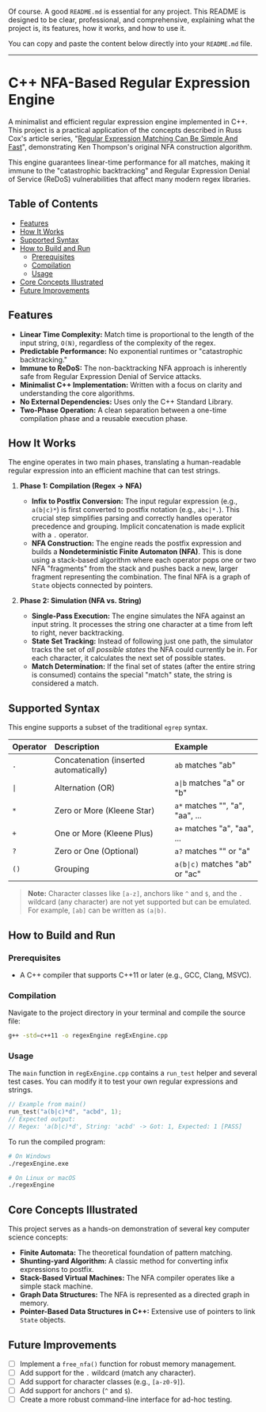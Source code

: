 Of course. A good `README.md` is essential for any project. This README is designed to be clear, professional, and comprehensive, explaining what the project is, its features, how it works, and how to use it.

You can copy and paste the content below directly into your `README.md` file.

---

# C++ NFA-Based Regular Expression Engine

A minimalist and efficient regular expression engine implemented in C++. This project is a practical application of the concepts described in Russ Cox's article series, "[Regular Expression Matching Can Be Simple And Fast](https://swtch.com/~rsc/regexp/regexp1.html)", demonstrating Ken Thompson's original NFA construction algorithm.

This engine guarantees linear-time performance for all matches, making it immune to the "catastrophic backtracking" and Regular Expression Denial of Service (ReDoS) vulnerabilities that affect many modern regex libraries.

## Table of Contents

- [Features](#features)
- [How It Works](#how-it-works)
- [Supported Syntax](#supported-syntax)
- [How to Build and Run](#how-to-build-and-run)
  - [Prerequisites](#prerequisites)
  - [Compilation](#compilation)
  - [Usage](#usage)
- [Core Concepts Illustrated](#core-concepts-illustrated)
- [Future Improvements](#future-improvements)

## Features

- **Linear Time Complexity:** Match time is proportional to the length of the input string, `O(N)`, regardless of the complexity of the regex.
- **Predictable Performance:** No exponential runtimes or "catastrophic backtracking."
- **Immune to ReDoS:** The non-backtracking NFA approach is inherently safe from Regular Expression Denial of Service attacks.
- **Minimalist C++ Implementation:** Written with a focus on clarity and understanding the core algorithms.
- **No External Dependencies:** Uses only the C++ Standard Library.
- **Two-Phase Operation:** A clean separation between a one-time compilation phase and a reusable execution phase.

## How It Works

The engine operates in two main phases, translating a human-readable regular expression into an efficient machine that can test strings.

1.  **Phase 1: Compilation (Regex → NFA)**
    *   **Infix to Postfix Conversion:** The input regular expression (e.g., `a(b|c)*`) is first converted to postfix notation (e.g., `abc|*.`). This crucial step simplifies parsing and correctly handles operator precedence and grouping. Implicit concatenation is made explicit with a `.` operator.
    *   **NFA Construction:** The engine reads the postfix expression and builds a **Nondeterministic Finite Automaton (NFA)**. This is done using a stack-based algorithm where each operator pops one or two NFA "fragments" from the stack and pushes back a new, larger fragment representing the combination. The final NFA is a graph of `State` objects connected by pointers.

2.  **Phase 2: Simulation (NFA vs. String)**
    *   **Single-Pass Execution:** The engine simulates the NFA against an input string. It processes the string one character at a time from left to right, never backtracking.
    *   **State Set Tracking:** Instead of following just one path, the simulator tracks the set of *all possible states* the NFA could currently be in. For each character, it calculates the next set of possible states.
    *   **Match Determination:** If the final set of states (after the entire string is consumed) contains the special "match" state, the string is considered a match.

## Supported Syntax

This engine supports a subset of the traditional `egrep` syntax.

| Operator | Description | Example |
| :--- | :--- | :--- |
| `.` | Concatenation (inserted automatically) | `ab` matches "ab" |
| `\|` | Alternation (OR) | `a\|b` matches "a" or "b" |
| `*` | Zero or More (Kleene Star) | `a*` matches "", "a", "aa", ... |
| `+` | One or More (Kleene Plus) | `a+` matches "a", "aa", ... |
| `?` | Zero or One (Optional) | `a?` matches "" or "a" |
| `()` | Grouping | `a(b\|c)` matches "ab" or "ac" |

> **Note:** Character classes like `[a-z]`, anchors like `^` and `$`, and the `.` wildcard (any character) are not yet supported but can be emulated. For example, `[ab]` can be written as `(a|b)`.

## How to Build and Run

### Prerequisites

- A C++ compiler that supports C++11 or later (e.g., GCC, Clang, MSVC).

### Compilation

Navigate to the project directory in your terminal and compile the source file:

```bash
g++ -std=c++11 -o regexEngine regExEngine.cpp
```

### Usage

The `main` function in `regExEngine.cpp` contains a `run_test` helper and several test cases. You can modify it to test your own regular expressions and strings.

```cpp
// Example from main()
run_test("a(b|c)*d", "acbd", 1);
// Expected output:
// Regex: 'a(b|c)*d', String: 'acbd' -> Got: 1, Expected: 1 [PASS]
```

To run the compiled program:

```bash
# On Windows
./regexEngine.exe

# On Linux or macOS
./regexEngine
```

## Core Concepts Illustrated

This project serves as a hands-on demonstration of several key computer science concepts:
- **Finite Automata:** The theoretical foundation of pattern matching.
- **Shunting-yard Algorithm:** A classic method for converting infix expressions to postfix.
- **Stack-Based Virtual Machines:** The NFA compiler operates like a simple stack machine.
- **Graph Data Structures:** The NFA is represented as a directed graph in memory.
- **Pointer-Based Data Structures in C++:** Extensive use of pointers to link `State` objects.

## Future Improvements

- [ ] Implement a `free_nfa()` function for robust memory management.
- [ ] Add support for the `.` wildcard (match any character).
- [ ] Add support for character classes (e.g., `[a-z0-9]`).
- [ ] Add support for anchors (`^` and `$`).
- [ ] Create a more robust command-line interface for ad-hoc testing.